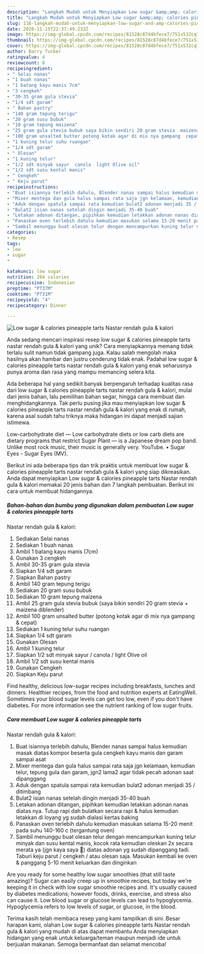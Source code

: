 ```yaml
---
description: "Langkah Mudah untuk Menyiapkan Low sugar &amp;amp; calories pineapple tarts  Nastar rendah gula &amp;amp; kalori Anti Gagal"
title: "Langkah Mudah untuk Menyiapkan Low sugar &amp;amp; calories pineapple tarts  Nastar rendah gula &amp;amp; kalori Anti Gagal"
slug: 116-langkah-mudah-untuk-menyiapkan-low-sugar-and-amp-calories-pineapple-tarts-nastar-rendah-gula-and-amp-kalori-anti-gagal
date: 2020-11-15T22:37:49.233Z
image: https://img-global.cpcdn.com/recipes/81528c87d4bfece7/751x532cq70/low-sugar-calories-pineapple-tarts-nastar-rendah-gula-kalori-foto-resep-utama.jpg
thumbnail: https://img-global.cpcdn.com/recipes/81528c87d4bfece7/751x532cq70/low-sugar-calories-pineapple-tarts-nastar-rendah-gula-kalori-foto-resep-utama.jpg
cover: https://img-global.cpcdn.com/recipes/81528c87d4bfece7/751x532cq70/low-sugar-calories-pineapple-tarts-nastar-rendah-gula-kalori-foto-resep-utama.jpg
author: Barry Tucker
ratingvalue: 4
reviewcount: 8
recipeingredient:
- " Selai nanas"
- "1 buah nanas"
- "1 batang kayu manis 7cm"
- "3 cengkeh"
- "30-35 gram gula stevia"
- "1/4 sdt garam"
- " Bahan pastry"
- "140 gram tepung terigu"
- "20 gram susu bubuk"
- "10 gram tepung maizena"
- "25 gram gula stevia bubuk saya bikin sendiri 20 gram stevia  maizena diblender"
- "100 gram unsalted butter potong kotak agar di mix nya gampang  cepat"
- "1 kuning telur suhu ruangan"
- "1/4 sdt garam"
- " Olesan"
- "1 kuning telur"
- "1/2 sdt minyak sayur  canola  light Olive oil"
- "1/2 sdt susu kental manis"
- " Cengkeh"
- " Keju parut"
recipeinstructions:
- "Buat isiannya terlebih dahulu, Blender nanas sampai halus kemudian masak diatas kompor beserta gula cengkeh kayu manis dan garam sampai asat"
- "Mixer mentega dan gula halus sampai rata saja jgn kelamaan, kemudian telur, tepung gula dan garam, jgn2 lama2 agar tidak pecah adonan saat dipanggang"
- "Aduk dengan spatula sampai rata kemudian bulat2 adonan menjadi 35 / ditimbang"
- "Bulat2 isian nanas setelah dingin menjadi 35-40 buah"
- "Letakan adonan ditangan, pipihkan kemudian letakkan adonan nanas diatas nya. Tutup rapi dah bulatkan secara rapi &amp; halus kemudian letakkan di loyang yg sudah dialasi kertas baking"
- "Panaskan oven terlebih dahulu kemudian masukan selama 15-20 menit pada suhu 140-160 c (tergantung oven)"
- "Sambil menunggu buat olesan telur dengan mencampurkan kuning telur minyak dan susu kental manis, kocok rata kemudian oleskan 2x secara merata ya (jgn kaya saya 🤪) diatas adonan yg sudah dipanggang tadi. Taburi keju parut / cengkeh / atau olesan saja. Masukan kembali ke oven &amp; panggang 5-10 menit keluarkan dan dinginkan"
categories:
- Resep
tags:
- low
- sugar
- 

katakunci: low sugar  
nutrition: 264 calories
recipecuisine: Indonesian
preptime: "PT37M"
cooktime: "PT31M"
recipeyield: "4"
recipecategory: Dinner

---
```



![Low sugar &amp; calories pineapple tarts 
Nastar rendah gula &amp; kalori](https://img-global.cpcdn.com/recipes/81528c87d4bfece7/751x532cq70/low-sugar-calories-pineapple-tarts-nastar-rendah-gula-kalori-foto-resep-utama.jpg)

Anda sedang mencari inspirasi resep low sugar &amp; calories pineapple tarts 
nastar rendah gula &amp; kalori yang unik? Cara menyiapkannya memang tidak terlalu sulit namun tidak gampang juga. Kalau salah mengolah maka hasilnya akan hambar dan justru cenderung tidak enak. Padahal low sugar &amp; calories pineapple tarts 
nastar rendah gula &amp; kalori yang enak seharusnya punya aroma dan rasa yang mampu memancing selera kita.

Ada beberapa hal yang sedikit banyak berpengaruh terhadap kualitas rasa dari low sugar &amp; calories pineapple tarts 
nastar rendah gula &amp; kalori, mulai dari jenis bahan, lalu pemilihan bahan segar, hingga cara membuat dan menghidangkannya. Tak perlu pusing jika mau menyiapkan low sugar &amp; calories pineapple tarts 
nastar rendah gula &amp; kalori yang enak di rumah, karena asal sudah tahu triknya maka hidangan ini dapat menjadi sajian istimewa.

Low-carbohydrate diet — Low carbohydrate diets or low carb diets are dietary programs that restrict Sugar Plant — is a Japanese dream pop band. Unlike most rock music, their music is generally very. YouTube. • Sugar Eyes - Sugar Eyes (MV).


Berikut ini ada beberapa tips dan trik praktis untuk membuat low sugar &amp; calories pineapple tarts 
nastar rendah gula &amp; kalori yang siap dikreasikan. Anda dapat menyiapkan Low sugar &amp; calories pineapple tarts 
Nastar rendah gula &amp; kalori memakai 20 jenis bahan dan 7 langkah pembuatan. Berikut ini cara untuk membuat hidangannya.

<!--inarticleads1-->

##### Bahan-bahan dan bumbu yang digunakan dalam pembuatan Low sugar &amp; calories pineapple tarts 
Nastar rendah gula &amp; kalori:

1. Sediakan  Selai nanas
1. Sediakan 1 buah nanas
1. Ambil 1 batang kayu manis (7cm)
1. Gunakan 3 cengkeh
1. Ambil 30-35 gram gula stevia
1. Siapkan 1/4 sdt garam
1. Siapkan  Bahan pastry
1. Ambil 140 gram tepung terigu
1. Sediakan 20 gram susu bubuk
1. Sediakan 10 gram tepung maizena
1. Ambil 25 gram gula stevia bubuk (saya bikin sendiri 20 gram stevia + maizena diblender)
1. Ambil 100 gram unsalted butter (potong kotak agar di mix nya gampang &amp; cepat)
1. Sediakan 1 kuning telur suhu ruangan
1. Siapkan 1/4 sdt garam
1. Gunakan  Olesan
1. Ambil 1 kuning telur
1. Siapkan 1/2 sdt minyak sayur / canola / light Olive oil
1. Ambil 1/2 sdt susu kental manis
1. Gunakan  Cengkeh
1. Siapkan  Keju parut


Find healthy, delicious low-sugar recipes including breakfasts, lunches and dinners. Healthier recipes, from the food and nutrition experts at EatingWell. Sometimes your blood sugar levels can get too low, even if you don&#39;t have diabetes. For more information see the nutrient ranking of low sugar fruits. 

<!--inarticleads2-->

##### Cara membuat Low sugar &amp; calories pineapple tarts 
Nastar rendah gula &amp; kalori:

1. Buat isiannya terlebih dahulu, Blender nanas sampai halus kemudian masak diatas kompor beserta gula cengkeh kayu manis dan garam sampai asat
1. Mixer mentega dan gula halus sampai rata saja jgn kelamaan, kemudian telur, tepung gula dan garam, jgn2 lama2 agar tidak pecah adonan saat dipanggang
1. Aduk dengan spatula sampai rata kemudian bulat2 adonan menjadi 35 / ditimbang
1. Bulat2 isian nanas setelah dingin menjadi 35-40 buah
1. Letakan adonan ditangan, pipihkan kemudian letakkan adonan nanas diatas nya. Tutup rapi dah bulatkan secara rapi &amp; halus kemudian letakkan di loyang yg sudah dialasi kertas baking
1. Panaskan oven terlebih dahulu kemudian masukan selama 15-20 menit pada suhu 140-160 c (tergantung oven)
1. Sambil menunggu buat olesan telur dengan mencampurkan kuning telur minyak dan susu kental manis, kocok rata kemudian oleskan 2x secara merata ya (jgn kaya saya 🤪) diatas adonan yg sudah dipanggang tadi. Taburi keju parut / cengkeh / atau olesan saja. Masukan kembali ke oven &amp; panggang 5-10 menit keluarkan dan dinginkan


Are you ready for some healthy low sugar smoothies (that still taste amazing)? Sugar can easily creep up in smoothie recipes, but today we&#39;re keeping it in check with low sugar smoothie recipes and. It&#39;s usually caused by diabetes medications; however foods, drinks, exercise, and stress also can cause it. Low blood sugar or glucose levels can lead to hypoglycemia. Hypoglycemia refers to low levels of sugar, or glucose, in the blood. 

Terima kasih telah membaca resep yang kami tampilkan di sini. Besar harapan kami, olahan Low sugar &amp; calories pineapple tarts 
Nastar rendah gula &amp; kalori yang mudah di atas dapat membantu Anda menyiapkan hidangan yang enak untuk keluarga/teman maupun menjadi ide untuk berjualan makanan. Semoga bermanfaat dan selamat mencoba!
